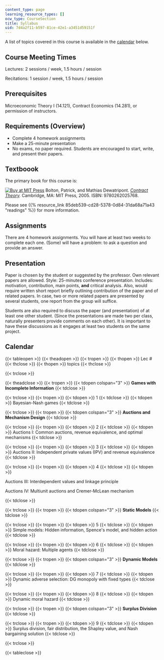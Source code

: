 ```yaml
---
content_type: page
learning_resource_types: []
ocw_type: CourseSection
title: Syllabus
uid: 7d4a2f11-b597-81ce-42e1-a3451d59151f
---
```


A list of topics covered in this course is available in the [calendar](#Calendar) below.

Course Meeting Times
--------------------

Lectures: 2 sessions / week, 1.5 hours / session

Recitations: 1 session / week, 1.5 hours / session

Prerequisites
-------------

Microeconomic Theory I (14.121), Contract Economics (14.281), or permission of instructors.

Requirements (Overview)
-----------------------

*   Complete 4 homework assignments
*   Make a 25-minute presentation
*   No exams, no paper required. Students are encouraged to start, write, and present their papers.

Textboook
---------

The primary book for this course is:

[![Buy at MIT Press](/images/mp_logo.gif)](https://mitpress.mit.edu/9780262025768) Bolton, Patrick, and Mathias Dewatripont. [_Contract Theory_](https://mitpress.mit.edu/9780262025768)_._ Cambridge, MA: MIT Press, 2005. ISBN: 9780262025768.

Please see {{% resource_link 85deb539-cd28-5378-0d84-31da68a71a43 "readings" %}} for more information.

Assignments
-----------

There are 4 homework assignments. You will have at least two weeks to complete each one. (Some) will have a problem: to ask a question and provide an answer.

Presentation
------------

Paper is chosen by the student or suggested by the professor. Own relevant papers are allowed. Style: 25-minutes conference presentation. Includes: motivation, contribution, main points, **and** critical analysis. Also, would require written short report briefly outlining contribution of the paper and of related papers. In case, two or more related papers are presented by several students, one report from the group will suffice.

Students are also required to discuss the paper (and presentation) of at least one other student. (Since the presentations are made two per class, naturally presenters provide comments on each other). It is important to have these discussions as it engages at least two students on the same project.

Calendar
--------

{{< tableopen >}}
{{< theadopen >}}
{{< tropen >}}
{{< thopen >}}
Lec #
{{< thclose >}}
{{< thopen >}}
topics
{{< thclose >}}

{{< trclose >}}

{{< theadclose >}}
{{< tropen >}}
{{< tdopen colspan="3" >}}
**Games with Incomplete Information**
{{< tdclose >}}

{{< trclose >}}
{{< tropen >}}
{{< tdopen >}}
1
{{< tdclose >}}
{{< tdopen >}}
Bayesian-Nash games
{{< tdclose >}}

{{< trclose >}}
{{< tropen >}}
{{< tdopen colspan="3" >}}
**Auctions and Mechanism Design**
{{< tdclose >}}

{{< trclose >}}
{{< tropen >}}
{{< tdopen >}}
2
{{< tdclose >}}
{{< tdopen >}}
Auctions I: Common auctions, revenue equivalence, and optimal mechanisms
{{< tdclose >}}

{{< trclose >}}
{{< tropen >}}
{{< tdopen >}}
3
{{< tdclose >}}
{{< tdopen >}}
Auctions II: Independent private values (IPV) and revenue equivalence
{{< tdclose >}}

{{< trclose >}}
{{< tropen >}}
{{< tdopen >}}
4
{{< tdclose >}}
{{< tdopen >}}


Auctions III: Interdependent values and linkage principle

Auctions IV: Multiunit auctions and Cremer-McLean mechanism


{{< tdclose >}}

{{< trclose >}}
{{< tropen >}}
{{< tdopen colspan="3" >}}
**Static Models**
{{< tdclose >}}

{{< trclose >}}
{{< tropen >}}
{{< tdopen >}}
5
{{< tdclose >}}
{{< tdopen >}}
Simple models: Hidden information, Spence's model, and hidden action
{{< tdclose >}}

{{< trclose >}}
{{< tropen >}}
{{< tdopen >}}
6
{{< tdclose >}}
{{< tdopen >}}
Moral hazard: Multiple agents
{{< tdclose >}}

{{< trclose >}}
{{< tropen >}}
{{< tdopen colspan="3" >}}
**Dynamic Models**
{{< tdclose >}}

{{< trclose >}}
{{< tropen >}}
{{< tdopen >}}
7
{{< tdclose >}}
{{< tdopen >}}
Dynamic adverse selection: DG monopoly with fixed types
{{< tdclose >}}

{{< trclose >}}
{{< tropen >}}
{{< tdopen >}}
8
{{< tdclose >}}
{{< tdopen >}}
Dynamic moral hazard
{{< tdclose >}}

{{< trclose >}}
{{< tropen >}}
{{< tdopen colspan="3" >}}
**Surplus Division**
{{< tdclose >}}

{{< trclose >}}
{{< tropen >}}
{{< tdopen >}}
9
{{< tdclose >}}
{{< tdopen >}}
Surplus division, fair distribution, the Shapley value, and Nash bargaining solution
{{< tdclose >}}

{{< trclose >}}

{{< tableclose >}}